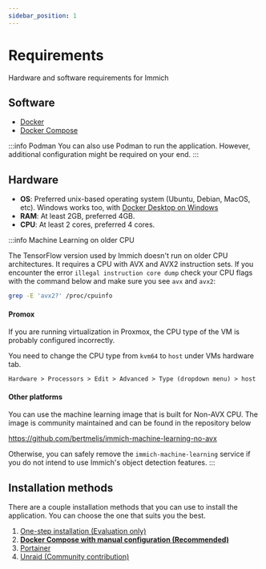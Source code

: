 ```yaml
---
sidebar_position: 1
---
```



# Requirements
Hardware and software requirements for Immich

## Software

- [Docker](https://docs.docker.com/get-docker/)
- [Docker Compose](https://docs.docker.com/compose/install/)

:::info Podman
You can also use Podman to run the application. However, additional configuration might be required on your end.
:::

## Hardware

- **OS**: Preferred unix-based operating system (Ubuntu, Debian, MacOS, etc). Windows works too, with [Docker Desktop on Windows](https://docs.docker.com/desktop/install/windows-install/)
- **RAM**: At least 2GB, preferred 4GB.
- **CPU**: At least 2 cores, preferred 4 cores.

:::info Machine Learning on older CPU

The TensorFlow version used by Immich doesn't run on older CPU architectures. It requires a CPU with AVX and AVX2 instruction sets. If you encounter the error `illegal instruction core dump` check your CPU flags with the command below and make sure you see `avx` and `avx2`:

```bash
grep -E 'avx2?' /proc/cpuinfo
```

#### Promox

If you are running virtualization in Proxmox, the CPU type of the VM is probably configured incorrectly.

You need to change the CPU type from `kvm64` to `host` under VMs hardware tab.

`Hardware > Processors > Edit > Advanced > Type (dropdown menu) > host`

#### Other platforms

You can use the machine learning image that is built for Non-AVX CPU. The image is community maintained and can be found in the repository below

https://github.com/bertmelis/immich-machine-learning-no-avx

Otherwise, you can safely remove the `immich-machine-learning` service if you do not intend to use Immich's object detection features.
:::

## Installation methods

There are a couple installation methods that you can use to install the application. You can choose the one that suits you the best.

1. [One-step installation (Evaluation only)](/docs/installation/one-step-installation)
2. **[Docker Compose with manual configuration (Recommended)](/docs/installation/recommended-installation)**
3. [Portainer](/docs/installation/portainer-installation)
4. [Unraid (Community contribution)](/docs/installation/unraid-installation)
